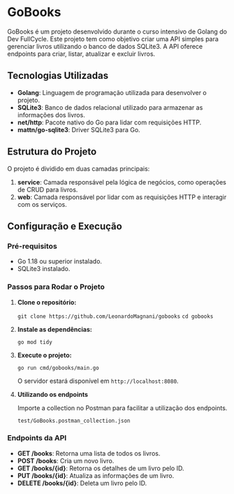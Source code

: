 
# GoBooks

GoBooks é um projeto desenvolvido durante o curso intensivo de Golang do Dev FullCycle. Este projeto tem como objetivo criar uma API simples para gerenciar livros utilizando o banco de dados SQLite3. A API oferece endpoints para criar, listar, atualizar e excluir livros.

## Tecnologias Utilizadas

-   **Golang**: Linguagem de programação utilizada para desenvolver o projeto.
-   **SQLite3**: Banco de dados relacional utilizado para armazenar as informações dos livros.
-   **net/http**: Pacote nativo do Go para lidar com requisições HTTP.
-   **mattn/go-sqlite3**: Driver SQLite3 para Go.

## Estrutura do Projeto

O projeto é dividido em duas camadas principais:

1.  **service**: Camada responsável pela lógica de negócios, como operações de CRUD para livros.
2.  **web**: Camada responsável por lidar com as requisições HTTP e interagir com os serviços.

## Configuração e Execução

### Pré-requisitos

-   Go 1.18 ou superior instalado.
-   SQLite3 instalado.

### Passos para Rodar o Projeto

1.  **Clone o repositório:**
            
    `git clone https://github.com/LeonardoMagnani/gobooks`
    `cd gobooks` 
    
2.  **Instale as dependências:**
                
    `go mod tidy` 
    
3.  **Execute o projeto:**
        
    `go run cmd/gobooks/main.go` 
    
    O servidor estará disponível em `http://localhost:8080`.

4. **Utilizando os endpoints**
    
    Importe a collection no Postman para facilitar a utilização dos endpoints.

    `test/GoBooks.postman_collection.json` 

### Endpoints da API

-   **GET /books**: Retorna uma lista de todos os livros.
-   **POST /books**: Cria um novo livro.
-   **GET /books/{id}**: Retorna os detalhes de um livro pelo ID.
-   **PUT /books/{id}**: Atualiza as informações de um livro.
-   **DELETE /books/{id}**: Deleta um livro pelo ID.
